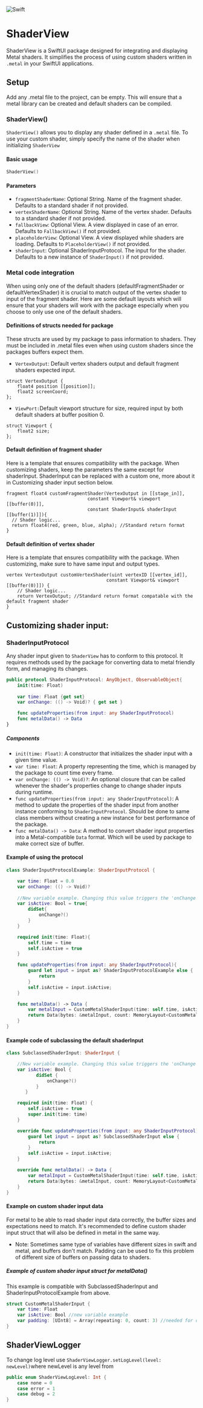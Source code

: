![Swift](https://img.shields.io/badge/swift-v5.8-orange.svg)
# ShaderView

ShaderView is a SwiftUI package designed for integrating and displaying Metal shaders. It simplifies the process of using custom shaders written in `.metal`  in your SwiftUI applications.

## Setup
Add any .metal file to the project, can be empty. This will ensure that a metal library can be created and default shaders can be compiled.

### ShaderView() 
`ShaderView()` allows you to display any shader defined in a `.metal` file. To use your custom shader, simply specify the name of the shader when initializing `ShaderView`
#### Basic usage
```Swift
ShaderView()
```
#### Parameters
- `fragmentShaderName`: Optional String. Name of the fragment shader. Defaults to a standard shader if not provided. 
- `vertexShaderName`: Optional String. Name of the vertex shader. Defaults to a standard shader if not provided. 
- `fallbackView`: Optional View. A view displayed in case of an error. Defaults to `FallbackView()` if not provided. 
- `placeholderView`: Optional View. A view displayed while shaders are loading. Defaults to `PlaceholderView()` if not provided. 
- `shaderInput`: Optional ShaderInputProtocol. The input for the shader. Defaults to a new instance of `ShaderInput()` if not provided. 
### Metal code integration
When using only one of the default shaders (defaultFragmentShader or defaultVertexShader) it is crucial to match output of the vertex shader to input of the fragment shader. Here are some default layouts which will ensure that your shaders will work with the package especially when you choose to only use one of the default shaders. 
#### Definitions of structs needed for package
These structs are used by my package to pass information to shaders. They must be included in .metal files even when using custom shaders since the packages buffers expect them.
-  `VertexOutput`: Default vertex shaders output and default fragment shaders expected input.
```metal
struct VertexOutput {
    float4 position [[position]];
    float2 screenCoord;
};
```
- `ViewPort:`Default viewport structure for size, required input by both default shaders at buffer position 0.
```metal
struct Viewport {
    float2 size; 
};
```
#### Default definition of fragment shader 
Here is a template that ensures compatibility with the package. When customizing shaders, keep the parameters the same except for shaderInput. ShaderInput can be replaced with a custom one, more about it in Customizing shader input section below.
  ```metal
fragment float4 customFragmentShader(VertexOutput in [[stage_in]],
                              constant Viewport& viewport [[buffer(0)]],
                              constant ShaderInput& shaderInput [[buffer(1)]]){
    // Shader logic... 
    return float4(red, green, blue, alpha); //Standard return format
}
```
#### Default definition of vertex shader
Here is a template that ensures compatibility with the package. When customizing, make sure to have same input and output types.
```metal
vertex VertexOutput customVertexShader(uint vertexID [[vertex_id]],
                                     constant Viewport& viewport [[buffer(0)]]) {
    // Shader logic... 
    return VertexOutput; //Standard return format compatable with the default fragment shader
}
```

## Customizing shader input:

### ShaderInputProtocol
Any shader input given to `ShaderView` has to conform to this protocol. It requires methods used by the package for converting data to metal friendly form, and managing its changes. 
```Swift
public protocol ShaderInputProtocol: AnyObject, ObservableObject{
    init(time: Float)
    
    var time: Float {get set}
    var onChange: (() -> Void)? { get set }

    func updateProperties(from input: any ShaderInputProtocol)
    func metalData() -> Data
}
```
##### Components
- `init(time: Float)`: A constructor that initializes the shader input with a given time value.
- `var time: Float`: A property representing the time, which is managed by the package to count time every frame.
- `var onChange: (() -> Void)?`: An optional closure that can be called whenever the shader's properties change to change shader inputs during runtime.
- `func updateProperties(from input: any ShaderInputProtocol)`: A method to update the properties of the shader input from another instance conforming to `ShaderInputProtocol`. Should be done to same class members without creating a new instance for best performance of the package.
- `func metalData() -> Data`: A method to convert shader input properties into a Metal-compatible `Data` format. Which will be used by package to make correct size of buffer. 
#### Example of using the protocol
```Swift
class ShaderInputProtocolExample: ShaderInputProtocol {

    var time: Float = 0.0
    var onChange: (() -> Void)?
    
    //New variable example. Changing this value triggers the 'onChange' closure, allowing the shader to respond to changes in its active state.
    var isActive: Bool = true{
        didSet{
            onChange?()
        }
    }

    required init(time: Float){
        self.time = time
        self.isActive = true
    }

    func updateProperties(from input: any ShaderInputProtocol){
        guard let input = input as? ShaderInputProtocolExample else {
            return
        }
        self.isActive = input.isActive;
    }

    func metalData() -> Data {
        var metalInput = CustomMetalShaderInput(time: self.time, isActive: self.isActive)
        return Data(bytes: &metalInput, count: MemoryLayout<CustomMetalShaderInput>.size)
    }
}
```

#### Example code of subclassing the default shaderInput
```Swift
class SubclassedShaderInput: ShaderInput {

    //New variable example. Changing this value triggers the 'onChange' closure, allowing the shader to respond to changes in its active state.
    var isActive: Bool {
           didSet {
               onChange?()
           }
       }

    required init(time: Float) {
        self.isActive = true
        super.init(time: time)
    }

    override func updateProperties(from input: any ShaderInputProtocol){
        guard let input = input as? SubclassedShaderInput else {
            return
        }
        self.isActive = input.isActive;
    }

    override func metalData() -> Data {
        var metalInput = CustomMetalShaderInput(time: self.time, isActive: self.isActive)
        return Data(bytes: &metalInput, count: MemoryLayout<CustomMetalShaderInput>.size)
    }
}
```

#### Example on custom shader input data
For metal to be able to read shader input data correctly, the buffer sizes and expectations need to match. It's recommended to define custom shader input struct that will also be defined in metal in the same way.
- Note: Sometimes same type of variables have different sizes in swift and metal, and buffers don't match. Padding can be used to fix this problem of different size of buffers on passing data to shaders.
##### Example of custom shader input struct for metalData() 
This example is compatible with SubclassedShaderInput and ShaderInputProtocolExample from above.
```Swift
struct CustomMetalShaderInput {
    var time: Float
    var isActive: Bool //new variable example
    var padding: [UInt8] = Array(repeating: 0, count: 3) //needed for difference in size of boolean in swift vs metal
}
```

## ShaderViewLogger
To change log level use `ShaderViewLogger.setLogLevel(level: newLevel)`where newLevel is any level from 
```Swift
public enum ShaderViewLogLevel: Int {
    case none = 0
    case error = 1
    case debug = 2
}
```

